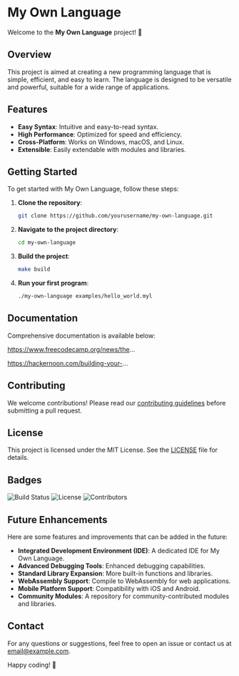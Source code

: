 # My Own Language

Welcome to the **My Own Language** project! 🎉

## Overview

This project is aimed at creating a new programming language that is simple, efficient, and easy to learn. The language is designed to be versatile and powerful, suitable for a wide range of applications.

## Features

- **Easy Syntax**: Intuitive and easy-to-read syntax.
- **High Performance**: Optimized for speed and efficiency.
- **Cross-Platform**: Works on Windows, macOS, and Linux.
- **Extensible**: Easily extendable with modules and libraries.

## Getting Started

To get started with My Own Language, follow these steps:

1. **Clone the repository**:
   ```sh
   git clone https://github.com/yourusername/my-own-language.git
   ```
2. **Navigate to the project directory**:
   ```sh
   cd my-own-language
   ```
3. **Build the project**:
   ```sh
   make build
   ```
4. **Run your first program**:
   ```sh
   ./my-own-language examples/hello_world.myl
   ```

## Documentation

Comprehensive documentation is available below:

https://www.freecodecamp.org/news/the...


https://hackernoon.com/building-your-...

## Contributing

We welcome contributions! Please read our [contributing guidelines](CONTRIBUTING.md) before submitting a pull request.

## License

This project is licensed under the MIT License. See the [LICENSE](LICENSE) file for details.

## Badges

![Build Status](https://img.shields.io/github/workflow/status/yourusername/my-own-language/CI)
![License](https://img.shields.io/github/license/yourusername/my-own-language)
![Contributors](https://img.shields.io/github/contributors/yourusername/my-own-language)

## Future Enhancements

Here are some features and improvements that can be added in the future:

- **Integrated Development Environment (IDE)**: A dedicated IDE for My Own Language.
- **Advanced Debugging Tools**: Enhanced debugging capabilities.
- **Standard Library Expansion**: More built-in functions and libraries.
- **WebAssembly Support**: Compile to WebAssembly for web applications.
- **Mobile Platform Support**: Compatibility with iOS and Android.
- **Community Modules**: A repository for community-contributed modules and libraries.

## Contact

For any questions or suggestions, feel free to open an issue or contact us at [email@example.com](mailto:email@example.com).

Happy coding! 🚀
